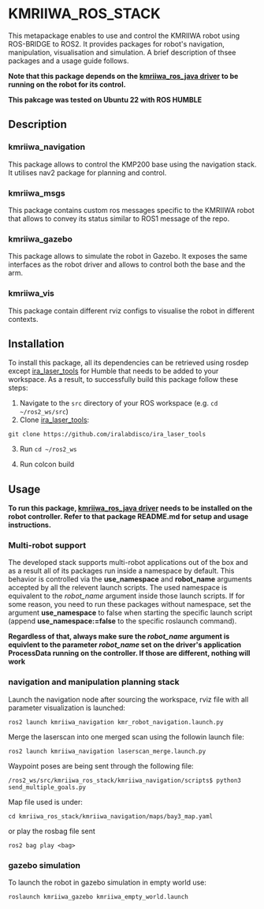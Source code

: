 # KMRIIWA_ROS_STACK
This metapackage enables to use and control the KMRIIWA robot using ROS-BRIDGE to ROS2. It provides packages for robot's navigation, manipulation, visualisation and simulation. A brief description of thsee packages and a usage guide follows. 

**Note that this package depends on the [kmriiwa_ros_java driver](https://github.com/stoic-roboticist/kmriiwa_ros_java) to be running on the robot for its control.**

**This pakcage was tested on Ubuntu 22 with ROS HUMBLE**

## Description

### kmriiwa_navigation
This package allows to control the KMP200 base using the navigation stack. It utilises nav2 package for planning and control.

### kmriiwa_msgs
This package contains custom ros messages specific to the KMRIIWA robot that allows to convey its status similar to ROS1 message of the repo.

### kmriiwa_gazebo
This package allows to simulate the robot in Gazebo. It exposes the same interfaces as the robot driver and allows to control both the base and the arm.

### kmriiwa_vis
This package contain different rviz configs to visualise the robot in different contexts.


## Installation
To install this package, all its dependencies can be retrieved using rosdep except [ira_laser_tools](https://github.com/ryanpennings/ira_laser_tools) for Humble that needs to be added to your workspace. As a result, to successfully build this package follow these steps:
1. Navigate to the `src` directory of your ROS workspace (e.g. `cd ~/ros2_ws/src`)
2. Clone [ira_laser_tools](https://github.com/ryanpennings/ira_laser_tools):
```
git clone https://github.com/iralabdisco/ira_laser_tools
```
3. Run `cd ~/ros2_ws`

4. Run colcon build

## Usage

**To run this package, [kmriiwa_ros_java driver](https://github.com/stoic-roboticist/kmriiwa_ros_java) needs to be installed on the robot controller. Refer to that package README.md for setup and usage instructions.**

### Multi-robot support
The developed stack supports multi-robot applications out of the box and as a result all of its packages run inside a namespace by default. This behavior is controlled via the **use_namespace** and **robot_name** arguments accepted by all the relevent launch scripts. The used namespace is equivalent to the *robot_name* argument inside those launch scripts. If for some reason, you need to run these packages without namespace, set the argument **use_namespace** to false when starting the specific launch script (append **use_namespace:=false** to the specific roslaunch command). 

**Regardless of that, always make sure the *robot_name* argument is equivlent to the parameter *robot_name* set on the driver's application ProcessData running on the controller. If those are different, nothing will work**

 
### navigation and manipulation planning stack
Launch the navigation node after sourcing the workspace, rviz file with all parameter visualization is launched:

```
ros2 launch kmriiwa_navigation kmr_robot_navigation.launch.py
```

Merge the laserscan into one merged scan using the followin launch file:

```
ros2 launch kmriiwa_navigation laserscan_merge.launch.py
```

Waypoint poses are being sent through the following file:

```
/ros2_ws/src/kmriiwa_ros_stack/kmriiwa_navigation/scripts$ python3 send_multiple_goals.py 
```

Map file used is under: 
```
cd kmriiwa_ros_stack/kmriiwa_navigation/maps/bay3_map.yaml
```

or play the rosbag file sent
```
ros2 bag play <bag>
```


### gazebo simulation
To launch the robot in gazebo simulation in empty world use:
```
roslaunch kmriiwa_gazebo kmriiwa_empty_world.launch
```
